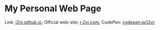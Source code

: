 # My Personal Web Page

Link: [j2vi.github.io](https://j2vi.github.io);
Official web-site: [j-2vi.com](https://j-2vi.com);
CodePen: [codepen.io/j2vi](https://codepen.io/j2vi);
